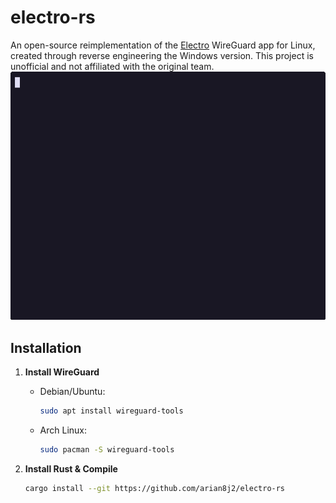 # electro-rs
An open-source reimplementation of the [Electro](https://electrotm.org/) WireGuard app for Linux, created through reverse engineering the Windows version. This project is unofficial and not affiliated with the original team.  
![Demo](demo.gif)

## Installation
1. **Install WireGuard**
   - Debian/Ubuntu:
     ```bash
     sudo apt install wireguard-tools
     ```
   - Arch Linux:
     ```bash
     sudo pacman -S wireguard-tools
     ```

2. **Install Rust & Compile**
   ```bash
   cargo install --git https://github.com/arian8j2/electro-rs
   ```
